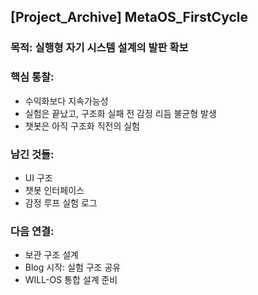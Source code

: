 ## [Project_Archive] MetaOS_FirstCycle

### 목적: 실행형 자기 시스템 설계의 발판 확보

### 핵심 통찰:
  - 수익화보다 지속가능성
  - 실험은 끝났고, 구조화 실패 전 감정 리듬 불균형 발생
  - 챗봇은 아직 구조화 직전의 실험

###  남긴 것들:
  - UI 구조
  - 챗봇 인터페이스
  - 감정 루프 실험 로그

###  다음 연결:
  - 보관 구조 설계
  - Blog 시작: 실험 구조 공유
  - WILL-OS 통합 설계 준비
